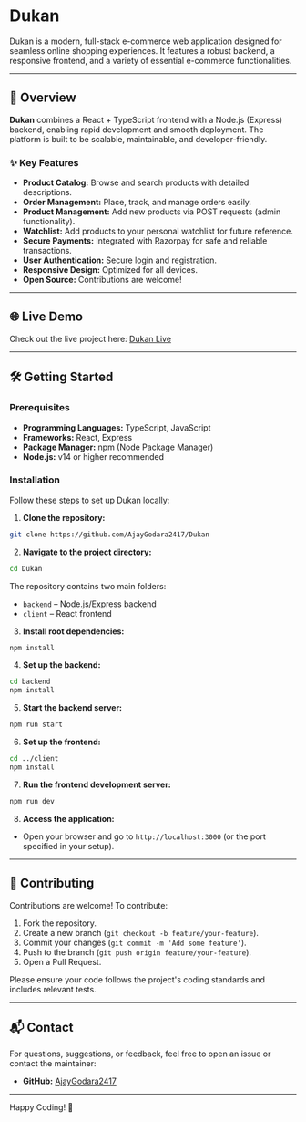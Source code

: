 # Dukan

Dukan is a modern, full-stack e-commerce web application designed for seamless online shopping experiences. It features a robust backend, a responsive frontend, and a variety of essential e-commerce functionalities.

---

## 🚀 Overview

**Dukan** combines a React + TypeScript frontend with a Node.js (Express) backend, enabling rapid development and smooth deployment. The platform is built to be scalable, maintainable, and developer-friendly.

### ✨ Key Features

- **Product Catalog:** Browse and search products with detailed descriptions.
- **Order Management:** Place, track, and manage orders easily.
- **Product Management:** Add new products via POST requests (admin functionality).
- **Watchlist:** Add products to your personal watchlist for future reference.
- **Secure Payments:** Integrated with Razorpay for safe and reliable transactions.
- **User Authentication:** Secure login and registration.
- **Responsive Design:** Optimized for all devices.
- **Open Source:** Contributions are welcome!

---

## 🌐 Live Demo

Check out the live project here: [Dukan Live](https://dukan-client.onrender.com)

---

## 🛠️ Getting Started

### Prerequisites

- **Programming Languages:** TypeScript, JavaScript
- **Frameworks:** React, Express
- **Package Manager:** npm (Node Package Manager)
- **Node.js:** v14 or higher recommended

### Installation

Follow these steps to set up Dukan locally:

1. **Clone the repository:**
  ```bash
  git clone https://github.com/AjayGodara2417/Dukan
  ```

2. **Navigate to the project directory:**
  ```bash
  cd Dukan
  ```

  The repository contains two main folders:
  - `backend` – Node.js/Express backend
  - `client` – React frontend

3. **Install root dependencies:**
  ```bash
  npm install
  ```

4. **Set up the backend:**
  ```bash
  cd backend
  npm install
  ```

5. **Start the backend server:**
  ```bash
  npm run start
  ```

6. **Set up the frontend:**
  ```bash
  cd ../client
  npm install
  ```

7. **Run the frontend development server:**
  ```bash
  npm run dev
  ```

8. **Access the application:**
  - Open your browser and go to `http://localhost:3000` (or the port specified in your setup).

---

## 🤝 Contributing

Contributions are welcome! To contribute:

1. Fork the repository.
2. Create a new branch (`git checkout -b feature/your-feature`).
3. Commit your changes (`git commit -m 'Add some feature'`).
4. Push to the branch (`git push origin feature/your-feature`).
5. Open a Pull Request.

Please ensure your code follows the project's coding standards and includes relevant tests.

---

## 📬 Contact

For questions, suggestions, or feedback, feel free to open an issue or contact the maintainer:

- **GitHub:** [AjayGodara2417](https://github.com/AjayGodara2417)

---

Happy Coding! 🚀
